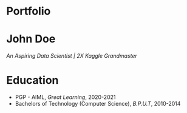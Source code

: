 # Portfolio

# John Doe
*An Aspiring Data Scientist | 2X Kaggle Grandmaster*

# Education
* PGP - AIML, *Great Learning*, 2020-2021
* Bachelors of Technology (Computer Science), *B.P.U.T*, 2010-2014

